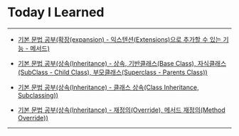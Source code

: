 # Today I Learned

---

- [기본 문법 공부(확장(expansion) - 익스텐션(Extensions)으로 추가할 수 있는 기능 - 메서드)](https://vincentgeranium.github.io/ios,/swift/2020/05/10/basicSyntax-1.html)

- [기본 문법 공부(상속(Inheritance) - 상속, 기반클래스(Base Class), 자식클래스(SubClass - Child Class), 부모클래스(Superclass - Parents Class))](https://vincentgeranium.github.io/ios,/swift/2020/05/10/basicSyntax-2.html)

- [기본 문법 공부(상속(Inheritance) - 클래스 상속(Class Inheritance, Subclassing))](https://vincentgeranium.github.io/ios,/swift/2020/05/10/basicSyntax-3.html)

- [기본 문법 공부(상속(Inheritance) - 재정의(Override), 메서드 재정의(Method Override))](https://vincentgeranium.github.io/ios,/swift/2020/05/10/basicSyntax-4.html)

---
